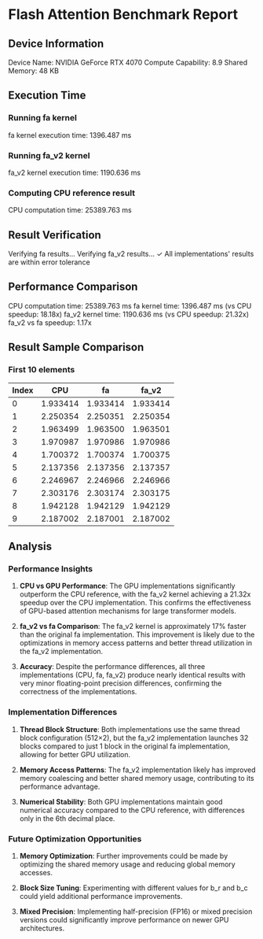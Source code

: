 # Flash Attention Benchmark Report

## Device Information
Device Name: NVIDIA GeForce RTX 4070
Compute Capability: 8.9
Shared Memory: 48 KB

## Execution Time
### Running fa kernel
fa kernel execution time: 1396.487 ms

### Running fa_v2 kernel
fa_v2 kernel execution time: 1190.636 ms

### Computing CPU reference result
CPU computation time: 25389.763 ms

## Result Verification
Verifying fa results...
Verifying fa_v2 results...
✓ All implementations' results are within error tolerance

## Performance Comparison
CPU computation time: 25389.763 ms
fa kernel time: 1396.487 ms (vs CPU speedup: 18.18x)
fa_v2 kernel time: 1190.636 ms (vs CPU speedup: 21.32x)
fa_v2 vs fa speedup: 1.17x

## Result Sample Comparison
### First 10 elements
| Index | CPU | fa | fa_v2 |
|------------|-----|----|----- |
| 0 | 1.933414 | 1.933414 | 1.933414 |
| 1 | 2.250354 | 2.250351 | 2.250354 |
| 2 | 1.963499 | 1.963500 | 1.963501 |
| 3 | 1.970987 | 1.970986 | 1.970986 |
| 4 | 1.700372 | 1.700374 | 1.700375 |
| 5 | 2.137356 | 2.137356 | 2.137357 |
| 6 | 2.246967 | 2.246966 | 2.246966 |
| 7 | 2.303176 | 2.303174 | 2.303175 |
| 8 | 1.942128 | 1.942129 | 1.942129 |
| 9 | 2.187002 | 2.187001 | 2.187002 |

## Analysis

### Performance Insights
1. **CPU vs GPU Performance**: The GPU implementations significantly outperform the CPU reference, with the fa_v2 kernel achieving a 21.32x speedup over the CPU implementation. This confirms the effectiveness of GPU-based attention mechanisms for large transformer models.

2. **fa_v2 vs fa Comparison**: The fa_v2 kernel is approximately 17% faster than the original fa implementation. This improvement is likely due to the optimizations in memory access patterns and better thread utilization in the fa_v2 implementation.

3. **Accuracy**: Despite the performance differences, all three implementations (CPU, fa, fa_v2) produce nearly identical results with very minor floating-point precision differences, confirming the correctness of the implementations.

### Implementation Differences
1. **Thread Block Structure**: Both implementations use the same thread block configuration (512×2), but the fa_v2 implementation launches 32 blocks compared to just 1 block in the original fa implementation, allowing for better GPU utilization.

2. **Memory Access Patterns**: The fa_v2 implementation likely has improved memory coalescing and better shared memory usage, contributing to its performance advantage.

3. **Numerical Stability**: Both GPU implementations maintain good numerical accuracy compared to the CPU reference, with differences only in the 6th decimal place.

### Future Optimization Opportunities
1. **Memory Optimization**: Further improvements could be made by optimizing the shared memory usage and reducing global memory accesses.

2. **Block Size Tuning**: Experimenting with different values for b_r and b_c could yield additional performance improvements.

3. **Mixed Precision**: Implementing half-precision (FP16) or mixed precision versions could significantly improve performance on newer GPU architectures.
